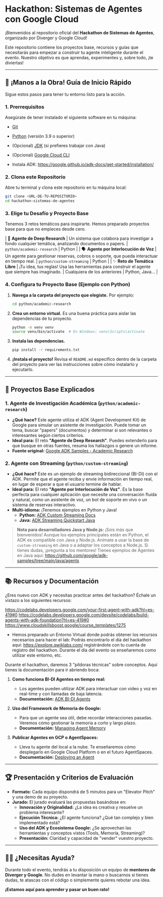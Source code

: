 # Hackathon: Sistemas de Agentes con Google Cloud

¡Bienvenidos al repositorio oficial del **Hackathon de Sistemas de Agentes**, organizado por Diverger y Google Cloud!

Este repositorio contiene los proyectos base, recursos y guías que necesitarás para empezar a construir tu agente inteligente durante el evento. Nuestro objetivo es que aprendas, experimentes y, sobre todo, ¡te diviertas!

---

## 🚀 ¡Manos a la Obra! Guía de Inicio Rápido

Sigue estos pasos para tener tu entorno listo para la acción.

### 1. Prerrequisitos

Asegúrate de tener instalado el siguiente software en tu máquina:
- [Git](https://git-scm.com/book/en/v2/Getting-Started-Installing-Git)
- [Python](https://www.python.org/downloads/) (versión 3.9 o superior)
- (Opcional) [JDK](https://www.oracle.com/java/technologies/downloads/) (si prefieres trabajar con Java)
- (Opcional) [Google Cloud CLI](https://cloud.google.com/sdk/docs/install)

- Instala ADK:
https://google.github.io/adk-docs/get-started/installation/


### 2. Clona este Repositorio

Abre tu terminal y clona este repositorio en tu máquina local:
```bash
git clone <URL-DE-TU-REPOSITORIO>
cd hackathon-sistemas-de-agentes
```

### 3. Elige tu Desafío y Proyecto Base

Tenemos 3 retos temáticos para inspirarte. Hemos preparado proyectos base para que no empieces desde cero.


| 🧠 **Agente de Deep Research** | Un sistema que colabora para investigar a fondo cualquier temática, analizando documentos o papers. | `python/academic-research` | Python |
| 🗣️ **Agente por Interlocución de Voz** | Un agente para gestionar reservas, cobros o soporte, que pueda interactuar en tiempo real. | `python/custom-streaming` | Python |
| ✨ **Reto de Temática Libre** | ¡Tu idea, tus reglas! Usa las herramientas para construir el agente que siempre has imaginado. | Cualquiera de los anteriores | Python, Java... |

### 4. Configura tu Proyecto Base (Ejemplo con Python)

1.  **Navega a la carpeta del proyecto que elegiste.** Por ejemplo:
    ```bash
    cd python/academic-research
    ```
2.  **Crea un entorno virtual.** Es una buena práctica para aislar las dependencias de tu proyecto.
    ```bash
    python -m venv venv
    source venv/bin/activate  # En Windows: venv\Scripts\activate
    ```
3.  **Instala las dependencias.**
    ```bash
    pip install -r requirements.txt
    ```
4.  **¡Instala el proyecto!** Revisa el `README.md` específico dentro de la carpeta del proyecto para ver las instrucciones sobre cómo instalarlo y ejecutarlo.

---

## 🔧 Proyectos Base Explicados

### 1. Agente de Investigación Académica (`python/academic-research`)

-   **¿Qué hace?** Este agente utiliza el ADK (Agent Development Kit) de Google para simular un asistente de investigación. Puede tomar un tema, buscar "papers" (documentos) y determinar si son relevantes o interesantes según ciertos criterios.
-   **Ideal para:** El reto **"Agente de Deep Research"**. Puedes extenderlo para que busque en otras fuentes, resuma los hallazgos o genere un informe.
-   **Fuente original:** [Google ADK Samples - Academic Research](https://github.com/google/adk-samples/tree/main/python/agents/academic-research)

### 2. Agente con Streaming (`python/custom-streaming`)

-   **¿Qué hace?** Este es un ejemplo de streaming bidireccional (BI-DI) con el ADK. Permite que el agente reciba y envíe información en tiempo real, en lugar de esperar a que el usuario termine de hablar.
-   **Ideal para:** El reto **"Agente por Interlocución de Voz"**. Es la base perfecta para cualquier aplicación que necesite una conversación fluida y natural, como un asistente de voz, un bot de soporte en vivo o un sistema de reservas interactivo.
-   **Multi-idioma:** ¡Tenemos ejemplos en Python y Java!
    -   **Python:** [ADK Custom Streaming Docs](https://google.github.io/adk-docs/streaming/custom-streaming/)
    -   **Java:** [ADK Streaming Quickstart Java](https://google.github.io/adk-docs/get-started/streaming/quickstart-streaming-java/)

> **Nota para desarrolladores Java y Node.js:** ¡Sois más que bienvenidos! Aunque los ejemplos principales están en Python, el ADK es compatible con Java y Node.js. Anímate a usar la base de `custom-streaming` en Java o a adaptar los conceptos a Node.js. Si tienes dudas, ¡pregunta a los mentores!
Tienes ejemplos de Agentes en Java aqui: https://github.com/google/adk-samples/tree/main/java/agents


---

## 📚 Recursos y Documentación

¿Eres nuevo con ADK y necesitas practicar antes del hackathon? Échale un vistazo a los siguientes recursos:

https://codelabs.developers.google.com/your-first-agent-with-adk?hl=es-419#0
https://codelabs.developers.google.com/devsite/codelabs/build-agents-with-adk-foundation?hl=es-419#0
https://www.cloudskillsboost.google/course_templates/1275


- Hemos preparado un Entorno Virtual donde podrás obtener los recursos necesarios para hacer el lab:
Podrás encontrarlo el día del hackathon aqui:
https://explore.qwiklabs.com/ registrándote con tu cuenta de registro del hackathon. 
Durante el día del evento os enseñaremos como utilizar este entorno, etc.


Durante el hackathon, daremos 3 "píldoras técnicas" sobre conceptos. Aquí tienes la documentación para ir abriendo boca:

1.  **Como funciona BI-DI Agentes en tiempo real:**
    -   Los agentes pueden utilizar ADK para interactuar con video y voz en real-time y con llamadas de baja latencia.
    -   **Documentación:** [ADK BI-DI Agents](https://google.github.io/adk-docs/get-started/streaming/quickstart-streaming/)

2.  **Uso del Framework de Memoria de Google:**
    -   Para que un agente sea útil, debe recordar interacciones pasadas. Veremos cómo gestionar la memoria a corto y largo plazo.
    -   **Documentación:** [Managing Agent Memory](https://google.github.io/adk-docs/guides/memory/)

3.  **Publicar Agentes en GCP o AgentSpaces:**
    -   Lleva tu agente del local a la nube. Te enseñaremos cómo desplegarlo en Google Cloud Platform o en el futuro AgentSpaces.
    -   **Documentación:** [Deploying an Agent](https://google.github.io/adk-docs/guides/deployment/)

---

## 🏆 Presentación y Criterios de Evaluación

-   **Formato:** Cada equipo dispondrá de 5 minutos para un "Elevator Pitch" y una demo de su proyecto.
-   **Jurado:** El jurado evaluará las propuestas basándose en:
    -   **Innovación y Originalidad:** ¿La idea es creativa y resuelve un problema interesante?
    -   **Ejecución Técnica:** ¿El agente funciona? ¿Qué tan complejo y bien implementado está?
    -   **Uso del ADK y Ecosistema Google:** ¿Se aprovechan las herramientas y conceptos vistos (Tools, Memoria, Streaming)?
    -   **Presentación:** Claridad y capacidad de "vender" vuestro proyecto.

---

## 🙋‍♂️ ¿Necesitas Ayuda?

Durante todo el evento, tendrás a tu disposición un equipo de **mentores de Diverger y Google**. No dudes en levantar la mano o buscarnos si tienes dudas, te atascas con el código o simplemente quieres rebotar una idea.

**¡Estamos aquí para aprender y pasar un buen rato!**
